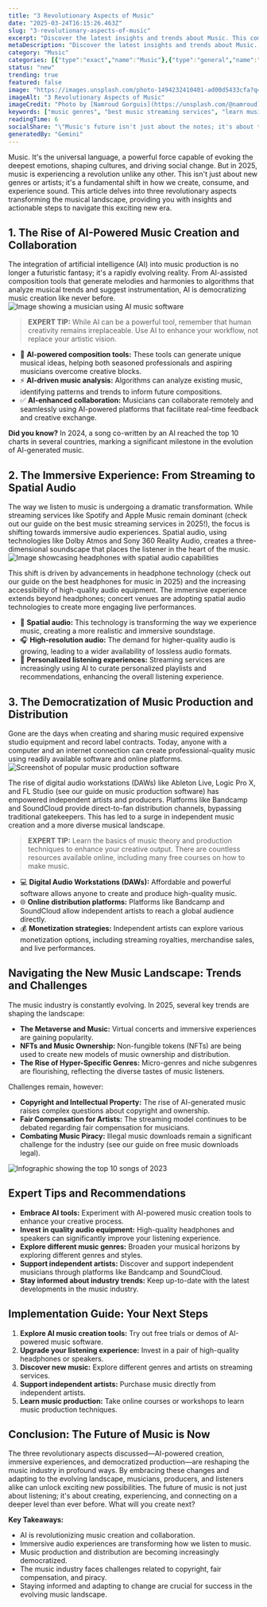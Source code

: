 ```yaml
---
title: "3 Revolutionary Aspects of Music"
date: "2025-03-24T16:15:26.463Z"
slug: "3-revolutionary-aspects-of-music"
excerpt: "Discover the latest insights and trends about Music. This comprehensive guide covers everything you need to know about Music in 2025."
metaDescription: "Discover the latest insights and trends about Music. This comprehensive guide covers everything you need to know about Music in 2025."
category: "Music"
categories: [{"type":"exact","name":"Music"},{"type":"general","name":"Technology"},{"type":"medium","name":"Audio Engineering"},{"type":"specific","name":"Digital Signal Processing"},{"type":"niche","name":"Loudness Normalization"}]
status: "new"
trending: true
featured: false
image: "https://images.unsplash.com/photo-1494232410401-ad00d5433cfa?q=85&w=1200&fit=max&fm=webp&auto=compress"
imageAlt: "3 Revolutionary Aspects of Music"
imageCredit: "Photo by [Namroud Gorguis](https://unsplash.com/@namroud) on Unsplash"
keywords: ["music genres", "best music streaming services", "learn music online", "top 10 songs 2023", "how to make music", "free music downloads legal", "music production software", "buy music online", "classical music composers", "best headphones for music"]
readingTime: 6
socialShare: "\"Music's future isn't just about the notes; it's about the immersive experiences and AI-powered creativity that are reshaping how we connect with sound.\""
generatedBy: "Gemini"
---
```




Music. It's the universal language, a powerful force capable of evoking the deepest emotions, shaping cultures, and driving social change.  But in 2025, music is experiencing a revolution unlike any other. This isn't just about new genres or artists; it's a fundamental shift in how we create, consume, and experience sound. This article delves into three revolutionary aspects transforming the musical landscape, providing you with insights and actionable steps to navigate this exciting new era.

## 1. The Rise of AI-Powered Music Creation and Collaboration

The integration of artificial intelligence (AI) into music production is no longer a futuristic fantasy; it's a rapidly evolving reality.  From AI-assisted composition tools that generate melodies and harmonies to algorithms that analyze musical trends and suggest instrumentation, AI is democratizing music creation like never before.  ![Image showing a musician using AI music software](https://images.unsplash.com/photo-1470225620780-dba8ba36b745?q=85&w=1200&fit=max&fm=webp&auto=compress)

> **EXPERT TIP:** While AI can be a powerful tool, remember that human creativity remains irreplaceable.  Use AI to enhance your workflow, not replace your artistic vision.

* 🔑 **AI-powered composition tools:** These tools can generate unique musical ideas, helping both seasoned professionals and aspiring musicians overcome creative blocks.
* ⚡ **AI-driven music analysis:**  Algorithms can analyze existing music, identifying patterns and trends to inform future compositions.
* ✅ **AI-enhanced collaboration:** Musicians can collaborate remotely and seamlessly using AI-powered platforms that facilitate real-time feedback and creative exchange.

**Did you know?**  In 2024, a song co-written by an AI reached the top 10 charts in several countries, marking a significant milestone in the evolution of AI-generated music.

## 2. The Immersive Experience: From Streaming to Spatial Audio

The way we listen to music is undergoing a dramatic transformation.  While streaming services like Spotify and Apple Music remain dominant (check out our guide on the best music streaming services in 2025!), the focus is shifting towards immersive audio experiences.  Spatial audio, using technologies like Dolby Atmos and Sony 360 Reality Audio, creates a three-dimensional soundscape that places the listener in the heart of the music. ![Image showcasing headphones with spatial audio capabilities](https://images.unsplash.com/photo-1507838153414-b4b713384a76?q=85&w=1200&fit=max&fm=webp&auto=compress)

This shift is driven by advancements in headphone technology (check out our guide on the best headphones for music in 2025) and the increasing accessibility of high-quality audio equipment.  The immersive experience extends beyond headphones; concert venues are adopting spatial audio technologies to create more engaging live performances.

* 🎵 **Spatial audio:** This technology is transforming the way we experience music, creating a more realistic and immersive soundstage.
* 🎧 **High-resolution audio:**  The demand for higher-quality audio is growing, leading to a wider availability of lossless audio formats.
* 🎤 **Personalized listening experiences:**  Streaming services are increasingly using AI to curate personalized playlists and recommendations, enhancing the overall listening experience.

## 3. The Democratization of Music Production and Distribution

Gone are the days when creating and sharing music required expensive studio equipment and record label contracts.  Today, anyone with a computer and an internet connection can create professional-quality music using readily available software and online platforms.  ![Screenshot of popular music production software](https://images.unsplash.com/photo-1511379938547-c1f69419868d?q=85&w=1200&fit=max&fm=webp&auto=compress)

The rise of digital audio workstations (DAWs) like Ableton Live, Logic Pro X, and FL Studio (see our guide on music production software) has empowered independent artists and producers.  Platforms like Bandcamp and SoundCloud provide direct-to-fan distribution channels, bypassing traditional gatekeepers. This has led to a surge in independent music creation and a more diverse musical landscape.

> **EXPERT TIP:**  Learn the basics of music theory and production techniques to enhance your creative output. There are countless resources available online, including many free courses on how to make music.

* 💻 **Digital Audio Workstations (DAWs):**  Affordable and powerful software allows anyone to create and produce high-quality music.
* 🌐 **Online distribution platforms:**  Platforms like Bandcamp and SoundCloud allow independent artists to reach a global audience directly.
* 💰 **Monetization strategies:**  Independent artists can explore various monetization options, including streaming royalties, merchandise sales, and live performances.

##  Navigating the New Music Landscape: Trends and Challenges

The music industry is constantly evolving. In 2025, several key trends are shaping the landscape:

* **The Metaverse and Music:**  Virtual concerts and immersive experiences are gaining popularity.
* **NFTs and Music Ownership:**  Non-fungible tokens (NFTs) are being used to create new models of music ownership and distribution.
* **The Rise of Hyper-Specific Genres:**  Micro-genres and niche subgenres are flourishing, reflecting the diverse tastes of music listeners.

Challenges remain, however:

* **Copyright and Intellectual Property:**  The rise of AI-generated music raises complex questions about copyright and ownership.
* **Fair Compensation for Artists:**  The streaming model continues to be debated regarding fair compensation for musicians.
* **Combating Music Piracy:**  Illegal music downloads remain a significant challenge for the industry (see our guide on free music downloads legal).

![Infographic showing the top 10 songs of 2023](https://images.unsplash.com/photo-1494232410401-ad00d5433cfa?q=85&w=1200&fit=max&fm=webp&auto=compress)

##  Expert Tips and Recommendations

* **Embrace AI tools:**  Experiment with AI-powered music creation tools to enhance your creative process.
* **Invest in quality audio equipment:**  High-quality headphones and speakers can significantly improve your listening experience.
* **Explore different music genres:**  Broaden your musical horizons by exploring different genres and styles.
* **Support independent artists:**  Discover and support independent musicians through platforms like Bandcamp and SoundCloud.
* **Stay informed about industry trends:**  Keep up-to-date with the latest developments in the music industry.

##  Implementation Guide: Your Next Steps

1. **Explore AI music creation tools:**  Try out free trials or demos of AI-powered music software.
2. **Upgrade your listening experience:**  Invest in a pair of high-quality headphones or speakers.
3. **Discover new music:**  Explore different genres and artists on streaming services.
4. **Support independent artists:**  Purchase music directly from independent artists.
5. **Learn music production:**  Take online courses or workshops to learn music production techniques.

## Conclusion: The Future of Music is Now

The three revolutionary aspects discussed—AI-powered creation, immersive experiences, and democratized production—are reshaping the music industry in profound ways.  By embracing these changes and adapting to the evolving landscape, musicians, producers, and listeners alike can unlock exciting new possibilities.  The future of music is not just about listening; it's about creating, experiencing, and connecting on a deeper level than ever before.  What will you create next?

**Key Takeaways:**

* AI is revolutionizing music creation and collaboration.
* Immersive audio experiences are transforming how we listen to music.
* Music production and distribution are becoming increasingly democratized.
* The music industry faces challenges related to copyright, fair compensation, and piracy.
* Staying informed and adapting to change are crucial for success in the evolving music landscape.

